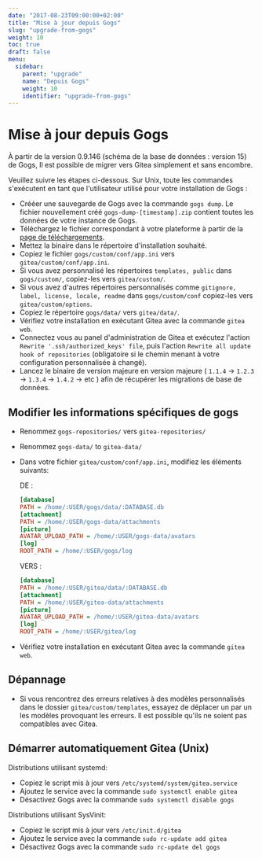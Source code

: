 ```yaml
---
date: "2017-08-23T09:00:00+02:00"
title: "Mise à jour depuis Gogs"
slug: "upgrade-from-gogs"
weight: 10
toc: true
draft: false
menu:
  sidebar:
    parent: "upgrade"
    name: "Depuis Gogs"
    weight: 10
    identifier: "upgrade-from-gogs"
---
```


# Mise à jour depuis Gogs

À partir de la version 0.9.146 (schéma de la base de données : version 15) de Gogs, Il est possible de migrer vers Gitea simplement et sans encombre.

Veuillez suivre les étapes ci-dessous. Sur Unix, toute les commandes s'exécutent en tant que l'utilisateur utilisé pour votre installation de Gogs :

* Crééer une sauvegarde de Gogs avec la commande `gogs dump`. Le fichier nouvellement créé `gogs-dump-[timestamp].zip` contient toutes les données de votre instance de Gogs.
* Téléchargez le fichier correspondant à votre plateforme à partir de la [page de téléchargements](https://dl.gitea.io/gitea).
* Mettez la binaire dans le répertoire d'installation souhaité.
* Copiez le fichier `gogs/custom/conf/app.ini` vers `gitea/custom/conf/app.ini`.
* Si vous avez personnalisé les répertoires `templates, public` dans `gogs/custom/`, copiez-les vers `gitea/custom/`.
* Si vous avez d'autres répertoires personnalisés comme `gitignore, label, license, locale, readme` dans `gogs/custom/conf` copiez-les vers `gitea/custom/options`.
* Copiez le répertoire `gogs/data/` vers `gitea/data/`.
* Vérifiez votre installation en exécutant Gitea avec la commande `gitea web`.
* Connectez vous au panel d'administration de Gitea et exécutez l'action `Rewrite '.ssh/authorized_keys' file`, puis l'action `Rewrite all update hook of repositories` (obligatoire si le chemin menant à votre configuration personnalisée à changé).
* Lancez le binaire de version majeure en version majeure ( `1.1.4` → `1.2.3` → `1.3.4` → `1.4.2` →  etc ) afin de récupérer les migrations de base de données.

## Modifier les informations spécifiques de gogs

* Renommez `gogs-repositories/` vers `gitea-repositories/`
* Renommez `gogs-data/` to `gitea-data/`
* Dans votre fichier `gitea/custom/conf/app.ini`, modifiez les éléments suivants:

  DE :

  ```ini
  [database]
  PATH = /home/:USER/gogs/data/:DATABASE.db
  [attachment]
  PATH = /home/:USER/gogs-data/attachments
  [picture]
  AVATAR_UPLOAD_PATH = /home/:USER/gogs-data/avatars
  [log]
  ROOT_PATH = /home/:USER/gogs/log
  ```

  VERS :

  ```ini
  [database]
  PATH = /home/:USER/gitea/data/:DATABASE.db
  [attachment]
  PATH = /home/:USER/gitea-data/attachments
  [picture]
  AVATAR_UPLOAD_PATH = /home/:USER/gitea-data/avatars
  [log]
  ROOT_PATH = /home/:USER/gitea/log
  ```

* Vérifiez votre installation en exécutant Gitea avec la commande `gitea web`.

## Dépannage

* Si vous rencontrez des erreurs relatives à des modèles personnalisés dans le dossier `gitea/custom/templates`, essayez de déplacer un par un les modèles provoquant les erreurs. Il est possible qu'ils ne soient pas compatibles avec Gitea.

## Démarrer automatiquement Gitea (Unix)

Distributions utilisant systemd:

* Copiez le script mis à jour vers `/etc/systemd/system/gitea.service`
* Ajoutez le service avec la commande `sudo systemctl enable gitea`
* Désactivez Gogs avec la commande `sudo systemctl disable gogs`

Distributions utilisant SysVinit:

* Copiez le script mis à jour vers `/etc/init.d/gitea`
* Ajoutez le service avec la commande `sudo rc-update add gitea`
* Désactivez Gogs avec la commande `sudo rc-update del gogs`
